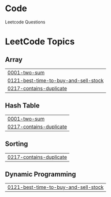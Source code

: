 # Code
Leetcode Questions

<!---LeetCode Topics Start-->
# LeetCode Topics
## Array
|  |
| ------- |
| [0001-two-sum](https://github.com/adrianparedes-1/Code/tree/master/0001-two-sum) |
| [0121-best-time-to-buy-and-sell-stock](https://github.com/adrianparedes-1/Code/tree/master/0121-best-time-to-buy-and-sell-stock) |
| [0217-contains-duplicate](https://github.com/adrianparedes-1/Code/tree/master/0217-contains-duplicate) |
## Hash Table
|  |
| ------- |
| [0001-two-sum](https://github.com/adrianparedes-1/Code/tree/master/0001-two-sum) |
| [0217-contains-duplicate](https://github.com/adrianparedes-1/Code/tree/master/0217-contains-duplicate) |
## Sorting
|  |
| ------- |
| [0217-contains-duplicate](https://github.com/adrianparedes-1/Code/tree/master/0217-contains-duplicate) |
## Dynamic Programming
|  |
| ------- |
| [0121-best-time-to-buy-and-sell-stock](https://github.com/adrianparedes-1/Code/tree/master/0121-best-time-to-buy-and-sell-stock) |
<!---LeetCode Topics End-->